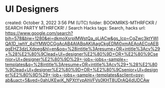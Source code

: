 # UI Designers

created: October 3, 2022 3:56 PM (UTC)
folder: BOOKMRKS-MTHRFCKR / SEARCH PARTY MTHRFCKR! / Search Hacks
tags: Search, hacks
url: https://www.google.com/search?bih=578&biw=1280&ei=dkmoXsrpIMWstQa_qLiACw&gs_lcp=CgZwc3ktYWIQA1D_iwhY_4sIYMWOCGgAcAB4AIABqAKIAagCkgEDMi0xmAEAoAECoAEBqgEHZ3dzLXdpeg&hl=en&oq=%28intitle%3Aresume+OR+intitle%3Acv%29+%28%E2%80%9Clead+UI+designer%E2%80%9D+OR+%E2%80%9Csenior+UI+designer%E2%80%9D%29+-job+-jobs+-sample+-templates&q=%28intitle%3Aresume+OR+intitle%3Acv%29+%28%E2%80%9Clead+UI+designer%E2%80%9D+OR+%E2%80%9Csenior+UI+designer%E2%80%9D%29+-job+-jobs+-sample+-templates&sclient=psy-ab&uact=5&ved=0ahUKEwjK_NPXtYvpAhVFVs0KHT8UDrAQ4dUDCAw